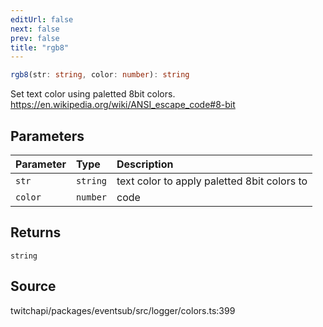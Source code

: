 ```yaml
---
editUrl: false
next: false
prev: false
title: "rgb8"
---
```


```ts
rgb8(str: string, color: number): string
```

Set text color using paletted 8bit colors.
https://en.wikipedia.org/wiki/ANSI_escape_code#8-bit

## Parameters

| Parameter | Type | Description |
| :------ | :------ | :------ |
| `str` | `string` | text color to apply paletted 8bit colors to |
| `color` | `number` | code |

## Returns

`string`

## Source

twitchapi/packages/eventsub/src/logger/colors.ts:399

